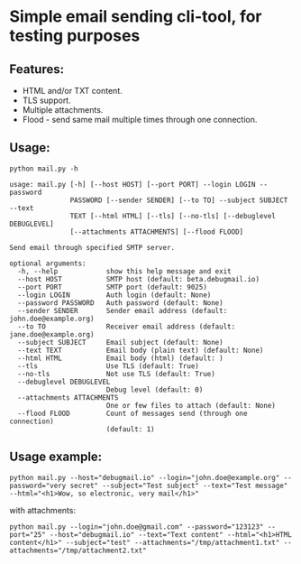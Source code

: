 Simple email sending cli-tool, for testing purposes
===================================================

Features:
---------

 -  HTML and/or TXT content.
 -  TLS support.
 -  Multiple attachments.
 -  Flood - send same mail multiple times through one connection.


Usage:
------

    python mail.py -h

```
usage: mail.py [-h] [--host HOST] [--port PORT] --login LOGIN --password
               PASSWORD [--sender SENDER] [--to TO] --subject SUBJECT --text
               TEXT [--html HTML] [--tls] [--no-tls] [--debuglevel DEBUGLEVEL]
               [--attachments ATTACHMENTS] [--flood FLOOD]

Send email through specified SMTP server.

optional arguments:
  -h, --help            show this help message and exit
  --host HOST           SMTP host (default: beta.debugmail.io)
  --port PORT           SMTP port (default: 9025)
  --login LOGIN         Auth login (default: None)
  --password PASSWORD   Auth password (default: None)
  --sender SENDER       Sender email address (default: john.doe@example.org)
  --to TO               Receiver email address (default: jane.doe@example.org)
  --subject SUBJECT     Email subject (default: None)
  --text TEXT           Email body (plain text) (default: None)
  --html HTML           Email body (html) (default: )
  --tls                 Use TLS (default: True)
  --no-tls              Not use TLS (default: True)
  --debuglevel DEBUGLEVEL
                        Debug level (default: 0)
  --attachments ATTACHMENTS
                        One or few files to attach (default: None)
  --flood FLOOD         Count of messages send (through one connection)
                        (default: 1)
```

Usage example:
--------------

```
python mail.py --host="debugmail.io" --login="john.doe@example.org" --password="very secret" --subject="Test subject" --text="Test message" --html="<h1>Wow, so electronic, very mail</h1>"
```

with attachments:

```
python mail.py --login="john.doe@gmail.com" --password="123123" --port="25" --host="debugmail.io" --text="Text content" --html="<h1>HTML content</h1>" --subject="test" --attachments="/tmp/attachment1.txt" --attachments="/tmp/attachment2.txt"
```